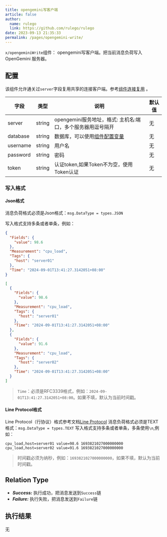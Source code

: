```yaml
---
title: opengemini写客户端
article: false
author: 
  name: rulego
  link: https://github.com/rulego/rulego
date: 2023-09-13 21:35:33
permalink: /pages/opengemini-write/
---
```


`x/opengeminiWrite`组件：<Badge text="v0.24.0+"/> opengemini写客户端。把当前消息负荷写入 OpenGemini 服务器。

## 配置
该组件允许通关过`server`字段复用共享的连接客户端。参考[组件连接复用](/pages/baa05d/) 。

| 字段       | 类型     | 说明                                   | 默认值 |
|----------|--------|--------------------------------------|-----|
| server   | string | opengemini服务地址，格式: 主机名:端口，多个服务器用逗号隔开 | 无   |
| database | string | 数据库，可以使用[组件配置变量](/pages/baa05c/)     | 无   |
| username | string | 用户名                                  | 无   |
| password | string | 密码                                   | 无   |
| token    | string | 认证token,如果Token不为空，使用Token认证         | 无   |

### 写入格式

#### Json格式
消息负荷格式必须是Json格式：`msg.DataType = types.JSON`

写入格式支持多条或者单条，例如：
```json
{
  "Fields": {
    "value": 98.6
  },
  "Measurement": "cpu_load",
  "Tags": {
    "host": "server01"
  },
  "Time": "2024-09-01T13:41:27.3142051+08:00"
}
```
```json
[
  {
    "Fields": {
      "value": 98.6
    },
    "Measurement": "cpu_load",
    "Tags": {
      "host": "server01"
    },
    "Time": "2024-09-01T13:41:27.3142051+08:00"
  },
  {
    "Fields": {
      "value": 91.6
    },
    "Measurement": "cpu_load",
    "Tags": {
      "host": "server02"
    },
    "Time": "2024-09-01T13:41:27.3142051+08:00"
  }
]
```
> `Time`：必须是RFC3339格式，例如：`2024-09-01T13:41:27.3142051+08:00`。如果不填，默认为当前时间戳。

#### Line Protocol格式

Line Protocol（行协议）格式参考文档[Line Protocol](https://opengemini.github.io/zh/guide/write_data/insert_line_protocol.html)
消息负荷格式必须是TEXT格式：`msg.DataType = types.TEXT`
写入格式支持多条或者单条，多条使用`\n`,例如：
```text
cpu_load,host=server01 value=98.6 1693821027000000000
cpu_load,host=server02 value=91.6 1693821027000000000
```
> 时间戳必须为纳秒，例如：`1693821027000000000`，如果不填，默认为当前时间戳。

## Relation Type

- ***Success:*** 执行成功，把消息发送到`Success`链
- ***Failure:*** 执行失败，把消息发送到`Failure`链

## 执行结果

无